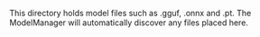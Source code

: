 This directory holds model files such as .gguf, .onnx and .pt. The ModelManager will automatically discover any files placed here.
